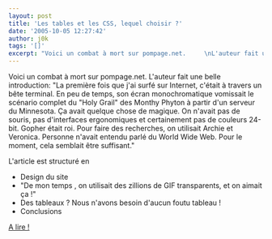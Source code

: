 ```yaml
---
layout: post
title: 'Les tables et les CSS, lequel choisir ?'
date: '2005-10-05 12:27:42'
author: j0k
tags: '[]'
excerpt: "Voici un combat à mort sur pompage.net.     \nL'auteur fait une belle introduction: \"La première fois que j'ai surfé sur Internet, c'était à travers un bête terminal. En peu de temps, son écran monochromatique vomissait le scénario complet du \"Holy Grail\" des Monthy Phyton à partir d'un serveur du Minnesota. Ça avait quelque chose de magique. On n'avait pas de      …"
---
```


Voici un combat à mort sur pompage.net.
L'auteur fait une belle introduction: "La première fois que j'ai surfé sur Internet, c'était à travers un bête terminal. En peu de temps, son écran monochromatique vomissait le scénario complet du "Holy Grail" des Monthy Phyton à partir d'un serveur du Minnesota. Ça avait quelque chose de magique. On n'avait pas de souris, pas d'interfaces ergonomiques et certainement pas de couleurs 24-bit. Gopher était roi. Pour faire des recherches, on utilisait Archie et Veronica. Personne n'avait entendu parlé du World Wide Web. Pour le moment, cela semblait être suffisant."

L'article est structuré en
* Design du site
*  "De mon temps , on utilisait des zillions de GIF transparents, et on aimait ça !"
* Des tableaux ? Nous n'avons besoin d'aucun foutu tableau !
* Conclusions

[A lire !](http://pompage.net/pompe/tablevscss/)
